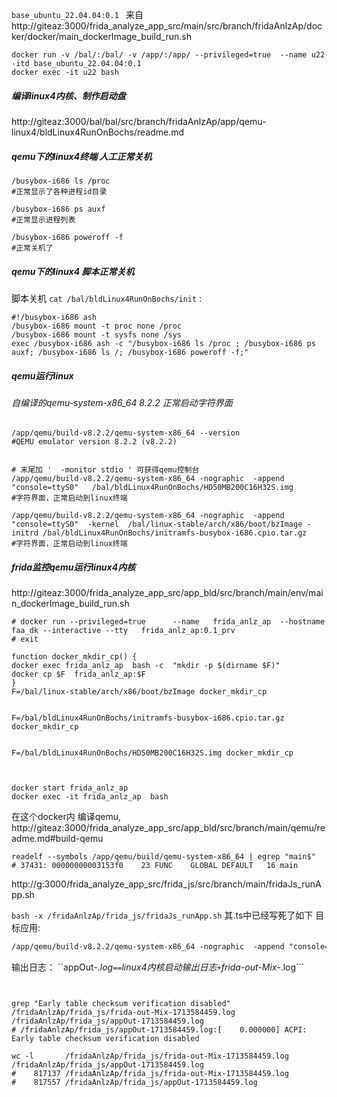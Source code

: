 
```base_ubuntu_22.04.04:0.1 ``` 来自 http://giteaz:3000/frida_analyze_app_src/main/src/branch/fridaAnlzAp/docker/docker/main_dockerImage_build_run.sh

```shell
docker run -v /bal/:/bal/ -v /app/:/app/ --privileged=true  --name u22  -itd base_ubuntu_22.04.04:0.1 
docker exec -it u22 bash
```


##### 编译linux4内核、制作启动盘
http://giteaz:3000/bal/bal/src/branch/fridaAnlzAp/app/qemu-linux4/bldLinux4RunOnBochs/readme.md

 
##### qemu下的linux4终端 人工正常关机 

```shell
/busybox-i686 ls /proc
#正常显示了各种进程id目录

/busybox-i686 ps auxf
#正常显示进程列表
```

```shell
/busybox-i686 poweroff -f 
#正常关机了
```



##### qemu下的linux4  脚本正常关机 

脚本关机 ```cat /bal/bldLinux4RunOnBochs/init``` : 
```shell
#!/busybox-i686 ash
/busybox-i686 mount -t proc none /proc
/busybox-i686 mount -t sysfs none /sys
exec /busybox-i686 ash -c "/busybox-i686 ls /proc ; /busybox-i686 ps auxf; /busybox-i686 ls /; /busybox-i686 poweroff -f;"
```



##### qemu运行linux

######  自编译的qemu-system-x86_64 8.2.2 正常启动字符界面

```shell
/app/qemu/build-v8.2.2/qemu-system-x86_64 --version
#QEMU emulator version 8.2.2 (v8.2.2)


# 末尾加 '  -monitor stdio ' 可获得qemu控制台
/app/qemu/build-v8.2.2/qemu-system-x86_64 -nographic  -append "console=ttyS0"   /bal/bldLinux4RunOnBochs/HD50MB200C16H32S.img
#字符界面，正常启动到linux终端

/app/qemu/build-v8.2.2/qemu-system-x86_64 -nographic  -append "console=ttyS0"  -kernel  /bal/linux-stable/arch/x86/boot/bzImage -initrd /bal/bldLinux4RunOnBochs/initramfs-busybox-i686.cpio.tar.gz 
#字符界面，正常启动到linux终端

```

 




##### frida监控qemu运行linux4内核


http://giteaz:3000/frida_analyze_app_src/app_bld/src/branch/main/env/main_dockerImage_build_run.sh
```shell
# docker run --privileged=true      --name   frida_anlz_ap  --hostname faa_dk --interactive --tty   frida_anlz_ap:0.1_prv
# exit

function docker_mkdir_cp() {
docker exec frida_anlz_ap  bash -c  "mkdir -p $(dirname $F)"
docker cp $F  frida_anlz_ap:$F
}
F=/bal/linux-stable/arch/x86/boot/bzImage docker_mkdir_cp


F=/bal/bldLinux4RunOnBochs/initramfs-busybox-i686.cpio.tar.gz docker_mkdir_cp


F=/bal/bldLinux4RunOnBochs/HD50MB200C16H32S.img docker_mkdir_cp



docker start frida_anlz_ap
docker exec -it frida_anlz_ap  bash
```
在这个docker内 编译qemu, http://giteaz:3000/frida_analyze_app_src/app_bld/src/branch/main/qemu/readme.md#build-qemu


```shell
readelf --symbols /app/qemu/build/qemu-system-x86_64 | egrep "main$"
# 37431: 00000000003153f0    23 FUNC    GLOBAL DEFAULT   16 main

```

http://g:3000/frida_analyze_app_src/frida_js/src/branch/main/fridaJs_runApp.sh

```bash -x /fridaAnlzAp/frida_js/fridaJs_runApp.sh```
其.ts中已经写死了如下 目标应用:
```txt
/app/qemu/build-v8.2.2/qemu-system-x86_64 -nographic  -append "console=ttyS0"  -kernel  /bal/linux-stable/arch/x86/boot/bzImage -initrd /bal/bldLinux4RunOnBochs/initramfs-busybox-i686.cpio.tar.gz
``` 

输出日志： ``appOut-*.log``` == ```linux4内核启动输出日志``` + ```frida-out-Mix-*.log```
```shell


grep "Early table checksum verification disabled"      /fridaAnlzAp/frida_js/frida-out-Mix-1713584459.log  /fridaAnlzAp/frida_js/appOut-1713584459.log 
# /fridaAnlzAp/frida_js/appOut-1713584459.log:[    0.000000] ACPI: Early table checksum verification disabled

wc -l       /fridaAnlzAp/frida_js/frida-out-Mix-1713584459.log  /fridaAnlzAp/frida_js/appOut-1713584459.log 
#    817137 /fridaAnlzAp/frida_js/frida-out-Mix-1713584459.log
#    817557 /fridaAnlzAp/frida_js/appOut-1713584459.log

```



